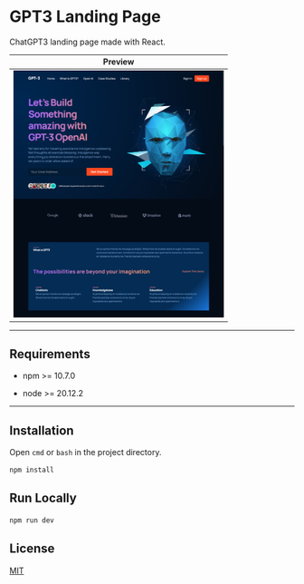 # GPT3 Landing Page

ChatGPT3 landing page made with React.

| Preview                                             |
| --------------------------------------------------- |
| <img title="" src="preview.png" alt="" width="372"> |

---

## Requirements

- npm >= 10.7.0

- node >= 20.12.2

---

## Installation

Open `cmd` or `bash` in the project directory.

```bash
npm install
```

## Run Locally

```bash
npm run dev
```



## License

[MIT](https://choosealicense.com/licenses/mit/)
